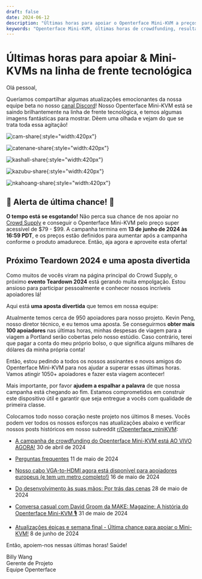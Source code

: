 ```yaml
---
draft: false
date: 2024-06-12
description: "Últimas horas para apoiar o Openterface Mini-KVM a preços especiais! Veja o uso real dos nossos testadores beta, os planos do próximo evento Teardown 2024, e nossa jornada para 1050+ apoiadores. A campanha termina em 13 de junho às 16:59 PDT - não perca!"
keywords: "Openterface Mini-KVM, últimas horas de crowdfunding, resultados de testes beta, Teardown 2024, linha de frente tecnológica, preços especiais, dispositivo KVM, desenvolvimento de hardware, feedback da equipe beta, campanha Crowd Supply, última chance, preços early adopter, gadget tecnológico, hardware aberto"
---
```


# Últimas horas para apoiar & Mini-KVMs na linha de frente tecnológica

Olá pessoal,

Queríamos compartilhar algumas atualizações emocionantes da nossa equipe beta no nosso [canal Discord](/discord)! Nosso Openterface Mini-KVM está se saindo brilhantemente na linha de frente tecnológica, e temos algumas imagens fantásticas para mostrar. Dêem uma olhada e vejam do que se trata toda essa agitação!

![cam-share](https://www.crowdsupply.com/img/bed9/41ac90fd-1074-49e0-a081-f9798610bed9/cam-share_jpg_md-xl.jpg){:style="width:420px"}

![catenane-share](https://www.crowdsupply.com/img/b9ed/4144b488-9442-44e2-9bad-f07daa56b9ed/catenane-share_jpg_gallery-lg.jpg){:style="width:420px"}

![kashall-share](https://www.crowdsupply.com/img/17f2/d5f31dbb-f51e-4813-ab79-29194ea717f2/kashall-share_jpg_gallery-lg.jpg){:style="width:420px"}

![kazubu-share](https://www.crowdsupply.com/img/23e5/6aadfd66-756d-4f42-944d-dc2e95dd23e5/kazubu-share_jpg_gallery-lg.jpg){:style="width:420px"}

![nkahoang-share](https://www.crowdsupply.com/img/50bc/6318ed70-11f6-4640-b73b-f435267950bc/nkahoang-share_jpg_gallery-lg.jpg){:style="width:420px"}

## 🚨 Alerta de última chance! 🚨

**O tempo está se esgotando!** Não perca sua chance de nos apoiar no [Crowd Supply](https://www.crowdsupply.com/techxartisan/openterface-mini-kvm) e conseguir o Openterface Mini-KVM pelo preço super acessível de $79 - $99. A campanha termina em **13 de junho de 2024 às 16:59 PDT**, e os preços estão definidos para aumentar após a campanha conforme o produto amadurece. Então, aja agora e aproveite esta oferta!

## Próximo Teardown 2024 e uma aposta divertida

Como muitos de vocês viram na página principal do Crowd Supply, o próximo **evento Teardown 2024** está gerando muita empolgação. Estou ansioso para participar pessoalmente e conhecer nossos incríveis apoiadores lá!

Aqui está **uma aposta divertida** que temos em nossa equipe:

Atualmente temos cerca de 950 apoiadores para nosso projeto. Kevin Peng, nosso diretor técnico, e eu temos uma aposta. Se conseguirmos **obter mais 100 apoiadores** nas últimas horas, minhas despesas de viagem para a viagem a Portland serão cobertas pelo nosso estúdio. Caso contrário, terei que pagar a conta do meu próprio bolso, o que significa alguns milhares de dólares da minha própria conta!

Então, estou pedindo a todos os nossos assinantes e novos amigos do Openterface Mini-KVM para nos ajudar a superar essas últimas horas. Vamos atingir 1050+ apoiadores e fazer esta viagem acontecer!

Mais importante, por favor **ajudem a espalhar a palavra** de que nossa campanha está chegando ao fim. Estamos comprometidos em construir este dispositivo útil e garantir que seja entregue a vocês com qualidade de primeira classe.

Colocamos todo nosso coração neste projeto nos últimos 8 meses. Vocês podem ver todos os nossos esforços nas atualizações abaixo e verificar nossos posts históricos em nosso subreddit [r/Openterface_miniKVM](/reddit):

- [A campanha de crowdfunding do Openterface Mini-KVM está AO VIVO AGORA!](https://www.crowdsupply.com/techxartisan/openterface-mini-kvm/updates/openterface-mini-kvm-crowdfunding-campaign-goes-live-now) 30 de abril de 2024

- [Perguntas frequentes](https://www.crowdsupply.com/techxartisan/openterface-mini-kvm/updates/frequently-asked-questions) 11 de maio de 2024

- [Nosso cabo VGA-to-HDMI agora está disponível para apoiadores europeus (e tem um metro completo!)](https://www.crowdsupply.com/techxartisan/openterface-mini-kvm/updates/our-vga-to-hdmi-cable-is-now-available-to-european-backers-and-its-a-full-meter-long) 16 de maio de 2024

- [Do desenvolvimento às suas mãos: Por trás das cenas](https://www.crowdsupply.com/techxartisan/openterface-mini-kvm/updates/from-development-to-your-hands-behind-the-scenes) 28 de maio de 2024

- [Conversa casual com David Groom da MAKE: Magazine: A história do Openterface Mini-KVM 🎙️](https://www.crowdsupply.com/techxartisan/openterface-mini-kvm/updates/casual-chat-with-david-groom-from-make-magazine-the-story-of-openterface-mini-kvm) 31 de maio de 2024

- [Atualizações épicas e semana final - Última chance para apoiar o Mini-KVM!](https://www.crowdsupply.com/techxartisan/openterface-mini-kvm/updates/epic-updates-and-final-week-last-chance-to-back-mini-kvm) 8 de junho de 2024

Então, apoiem-nos nessas últimas horas! Saúde!

Billy Wang  
Gerente de Projeto  
Equipe Openterface
